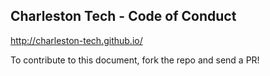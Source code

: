 ## Charleston Tech - Code of Conduct

http://charleston-tech.github.io/

To contribute to this document, fork the repo and send a PR!
